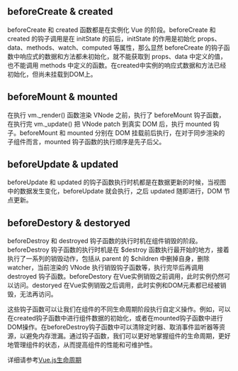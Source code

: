 ## beforeCreate & created
beforeCreate 和 created 函数都是在实例化 Vue 的阶段。beforeCreate 和 created 的钩子调用是在 initState 的前后，initState 的作用是初始化 props、data、methods、watch、computed 等属性，那么显然 beforeCreate 的钩子函数中响应式的数据和方法都未初始化，就不能获取到 props、data 中定义的值，也不能调用 methods 中定义的函数。在created中实例的响应式数据和方法已经初始化，但尚未挂载到DOM上。
## beforeMount & mounted
在执行 vm._render() 函数渲染 VNode 之前，执行了 beforeMount 钩子函数，在执行完 vm._update() 把 VNode patch 到真实 DOM 后，执行 mounted 钩子。beforeMount 和 mounted 分别在 DOM 挂载前后执行，在对于同步渲染的子组件而言，mounted 钩子函数的执行顺序是先子后父。
## beforeUpdate & updated
beforeUpdate 和 updated 的钩子函数执行时机都是在数据更新的时候，当视图中的数据发生变化，beforeUpdate 就会执行，之后 updated 随即进行，DOM 节点更新。
## beforeDestory & destoryed
beforeDestroy 和 destroyed 钩子函数的执行时机在组件销毁的阶段。beforeDestroy 钩子函数的执行时机是在 $destroy 函数执行最开始的地方，接着执行了一系列的销毁动作，包括从 parent 的 $children 中删掉自身，删除 watcher，当前渲染的 VNode 执行销毁钩子函数等，执行完毕后再调用 destroyed 钩子函数。beforeDestory 在Vue实例销毁之前调用，此时实例仍然可以访问。destoryed 在Vue实例销毁之后调用，此时实例和DOM元素都已经被销毁，无法再访问。  

这些钩子函数可以让我们在组件的不同生命周期阶段执行自定义操作。例如，可以在created钩子函数中进行组件数据的初始化，或者在mounted钩子函数中进行DOM操作。在beforeDestroy钩子函数中可以清除定时器、取消事件监听器等资源，以避免内存泄漏。通过钩子函数，我们可以更好地掌握组件的生命周期，更好地管理组件的状态，从而提高组件的性能和可维护性。

详细请参考[Vue.js生命周期](https://ustbhuangyi.github.io/vue-analysis/v2/components/lifecycle.html#beforecreate-created)